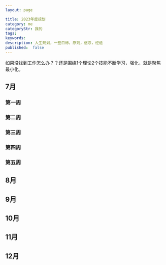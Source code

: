 ```yaml
---
layout: page

title: 2023年度规划
category: me
categoryStr: 我的
tags:
keywords:
description: 人生规划，一些目标，原则，信念，经验
published:  false
---
```


如果没找到工作怎么办？？还是围绕1个理论2个技能不断学习，强化，就是聚焦最小化。

## 7月
### 第一周
### 第二周
### 第三周
### 第四周
### 第五周

## 8月

## 9月

## 10月

## 11月

## 12月
